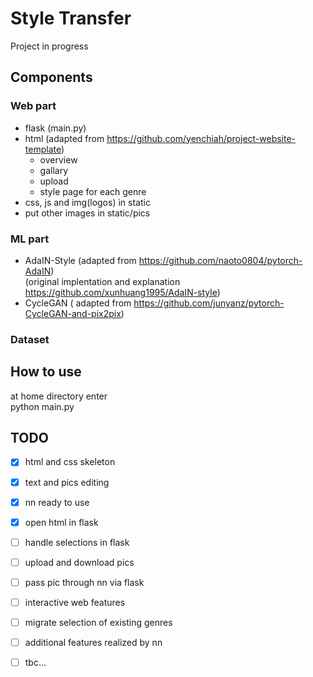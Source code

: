 # Style Transfer
Project in progress

## Components
### Web part
- flask (main.py)
- html (adapted from https://github.com/yenchiah/project-website-template)
  - overview
  - gallary
  - upload
  - style page for each genre
- css, js and img(logos) in static
- put other images in static/pics
### ML part
- AdaIN-Style (adapted from https://github.com/naoto0804/pytorch-AdaIN)  
  (original implentation and explanation https://github.com/xunhuang1995/AdaIN-style) 
- CycleGAN ( adapted from https://github.com/junyanz/pytorch-CycleGAN-and-pix2pix)
### Dataset

## How to use
at home directory enter  
python main.py

## TODO
- [x] html and css skeleton
- [x] text and pics editing
- [x] nn ready to use
- [x] open html in flask
- [ ] handle selections in flask
- [ ] upload and download pics
- [ ] pass pic through nn via flask
- [ ] interactive web features
- [ ] migrate selection of existing genres
- [ ] additional features realized by nn
- [ ] tbc...



